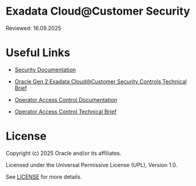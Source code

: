 # Exadata Cloud@Customer Security

Reviewed: 16.09.2025

# Useful Links

- [Security Documentation](https://docs.oracle.com/en/engineered-systems/exadata-cloud-at-customer/ecccm/ecc-secguide.html)

- [Oracle Gen 2 Exadata Cloud@Customer Security Controls Technical Brief](https://www.oracle.com/a/ocom/docs/engineered-systems/exadata/exadata-cloud-at-customer-security-controls.pdf)

- [Operator Access Control Documentation](https://docs.oracle.com/en/cloud/paas/operator-access-control/exops/overview-of-operator-access-control.html)

- [Operator Access Control Technical Brief](https://www.oracle.com/uk/a/ocom/docs/engineered-systems/exadata/oracle-operator-access-control-tech-brief.pdf)

# License

Copyright (c) 2025 Oracle and/or its affiliates.

Licensed under the Universal Permissive License (UPL), Version 1.0.

See [LICENSE](https://github.com/oracle-devrel/technology-engineering/blob/main/LICENSE) for more details.
